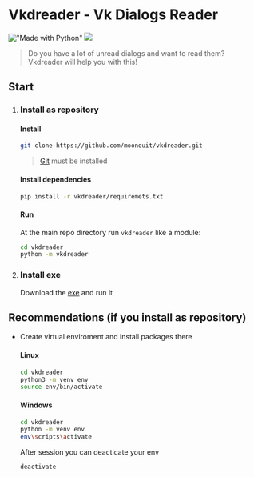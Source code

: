 # Vkdreader - Vk Dialogs Reader

!["Made with Python"][1] [![][2]][3]

[1]: https://img.shields.io/badge/Made%20with-Python-%23FFD242?logo=python&logoColor=white
[2]: https://img.shields.io/badge/python-3.8+-blue.svg
[3]: https://www.python.org/downloads/release/python-382

> Do you have a lot of unread dialogs and want to read them? Vkdreader will help you with this!


## Start

1. ### Install as repository

	#### Install
	```bash
	git clone https://github.com/moonquit/vkdreader.git
	```
	> [Git](https://git-scm.com/) must be installed

	#### Install dependencies
	```bash
	pip install -r vkdreader/requiremets.txt
	```

	#### Run
	At the main repo directory run `vkdreader` like a module:
	```bash
	cd vkdreader
	python -m vkdreader
	```

2. ### Install exe
	Download the [exe](https://github.com/Moonquit/vkdreader/releases/download/1.0/vkdreader.exe) and run it

## Recommendations (if you install as repository)
* Create virtual enviroment and install packages there
	#### Linux
	```bash
	cd vkdreader
	python3 -m venv env
	source env/bin/activate
	```
	#### Windows
	```bash
	cd vkdreader
	python -m venv env
	env\scripts\activate
	```
	After session you can deacticate your env
	```bash
	deactivate
	```
